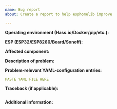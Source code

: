 ```yaml
---
name: Bug report
about: Create a report to help esphomelib improve

---
```


<!-- Thanks for reporting a bug for this project. READ THIS FIRST:
- Please make sure to submit issues in the right GitHub repository, if unsure just post it here:
  - esphomeyaml [here] - This is mostly for reporting bugs when compiling and when you get a long stack trace while compiling or if a configuration fails to validate.
  - esphomelib [https://github.com/OttoWinter/esphomelib] - Report bugs there if the ESP is crashing or a feature is not working as expected.
  - esphomedocs [https://github.com/OttoWinter/esphomedocs] - Report bugs there if the documentation is wrong/outdated.
- Provide as many details as possible. Paste logs, configuration sample and code into the backticks (```).
 
  DO NOT DELETE ANY TEXT from this template! Otherwise the issue may be closed without a comment.
-->

**Operating environment (Hass.io/Docker/pip/etc.):**
<!--
Please provide details about your environment.
-->

**ESP (ESP32/ESP8266/Board/Sonoff):**
<!--
Please provide details about which ESP you're using.
-->

**Affected component:**
<!--
Please add the link to the documentation at https://esphomelib.com/esphomeyaml/index.html of the component in question.
-->


**Description of problem:**


**Problem-relevant YAML-configuration entries:**
```yaml
PASTE YAML FILE HERE
```

**Traceback (if applicable):**
<!--
Please copy the traceback here if compilation is failing. If possible, also connect to the ESP and copy its logs into the backticks.
-->
```

```

**Additional information:**
